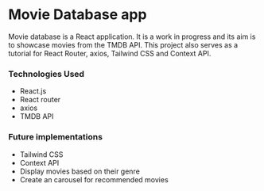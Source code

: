 # Movie Database app

Movie database is a React application. It is a work in progress and its aim is to showcase movies from the TMDB API. This project also serves as a tutorial for React Router, axios, Tailwind CSS and Context API.

### Technologies Used
- React.js
- React router
- axios
- TMDB API

### Future implementations
- Tailwind CSS
- Context API
- Display movies based on their genre
- Create an carousel for recommended movies